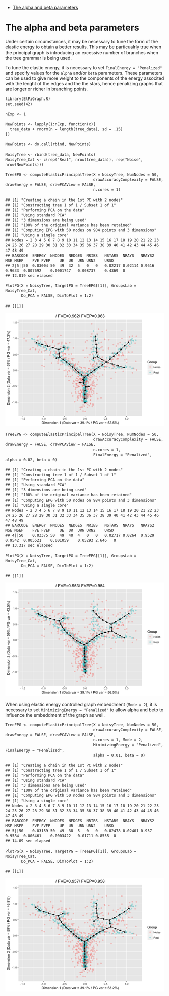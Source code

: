 -   [The alpha and beta parameters](#the-alpha-and-beta-parameters)

The alpha and beta parameters
=============================

Under certain circumstances, it may be necessary to tune the form of the
elastic energy to obtain a better results. This may be particualrly true
when the principal graph is introducing an excessive number of branches
when the tree grammar is being used.

To tune the elastic energy, it is necessary to set
`FinalEnergy = "Penalized"` and specify values for the `alpha` and/or
`beta` parameters. These parameters can be used to give more weight to
the components of the energy associted with the lenght of the edges and
the the stars, hence penalizing graphs that are longer or richer in
branching points.

    library(ElPiGraph.R)
    set.seed(42)

    nExp <- 1

    NewPoints <- lapply(1:nExp, function(x){
      tree_data + rnorm(n = length(tree_data), sd = .15)
    })

    NewPoints <- do.call(rbind, NewPoints)

    NoisyTree <- rbind(tree_data, NewPoints)
    NoisyTree_Cat <- c(rep("Real", nrow(tree_data)), rep("Noise", nrow(NewPoints)))

    TreeEPG <- computeElasticPrincipalTree(X = NoisyTree, NumNodes = 50,
                                           drawAccuracyComplexity = FALSE, drawEnergy = FALSE, drawPCAView = FALSE,
                                           n.cores = 1)

    ## [1] "Creating a chain in the 1st PC with 2 nodes"
    ## [1] "Constructing tree 1 of 1 / Subset 1 of 1"
    ## [1] "Performing PCA on the data"
    ## [1] "Using standard PCA"
    ## [1] "3 dimensions are being used"
    ## [1] "100% of the original variance has been retained"
    ## [1] "Computing EPG with 50 nodes on 984 points and 3 dimensions"
    ## [1] "Using a single core"
    ## Nodes = 2 3 4 5 6 7 8 9 10 11 12 13 14 15 16 17 18 19 20 21 22 23 24 25 26 27 28 29 30 31 32 33 34 35 36 37 38 39 40 41 42 43 44 45 46 47 48 49 
    ## BARCODE  ENERGY  NNODES  NEDGES  NRIBS   NSTARS  NRAYS   NRAYS2  MSE MSEP    FVE FVEP    UE  UR  URN URN2    URSD
    ## 2|5||50  0.03004 50  49  32  5   0   0   0.02217 0.02114 0.9616  0.9633  0.007692    0.0001747   0.008737    0.4369  0
    ## 12.019 sec elapsed

    PlotPG(X = NoisyTree, TargetPG = TreeEPG[[1]], GroupsLab = NoisyTree_Cat,
           Do_PCA = FALSE, DimToPlot = 1:2)

    ## [[1]]

![](energy_files/figure-markdown_strict/unnamed-chunk-2-1.png)

    TreeEPG <- computeElasticPrincipalTree(X = NoisyTree, NumNodes = 50,
                                           drawAccuracyComplexity = FALSE, drawEnergy = FALSE, drawPCAView = FALSE,
                                           n.cores = 1,
                                           FinalEnergy = "Penalized", alpha = 0.02, beta = 0)

    ## [1] "Creating a chain in the 1st PC with 2 nodes"
    ## [1] "Constructing tree 1 of 1 / Subset 1 of 1"
    ## [1] "Performing PCA on the data"
    ## [1] "Using standard PCA"
    ## [1] "3 dimensions are being used"
    ## [1] "100% of the original variance has been retained"
    ## [1] "Computing EPG with 50 nodes on 984 points and 3 dimensions"
    ## [1] "Using a single core"
    ## Nodes = 2 3 4 5 6 7 8 9 10 11 12 13 14 15 16 17 18 19 20 21 22 23 24 25 26 27 28 29 30 31 32 33 34 35 36 37 38 39 40 41 42 43 44 45 46 47 48 49 
    ## BARCODE  ENERGY  NNODES  NEDGES  NRIBS   NSTARS  NRAYS   NRAYS2  MSE MSEP    FVE FVEP    UE  UR  URN URN2    URSD
    ## 4||50    0.03375 50  49  40  4   0   0   0.02717 0.0264  0.9529  0.9542  0.005521    0.001059    0.05293 2.646   0
    ## 13.317 sec elapsed

    PlotPG(X = NoisyTree, TargetPG = TreeEPG[[1]], GroupsLab = NoisyTree_Cat,
           Do_PCA = FALSE, DimToPlot = 1:2)

    ## [[1]]

![](energy_files/figure-markdown_strict/unnamed-chunk-3-1.png)

When using elastic energy controlled graph embeddment (`Mode = 2`), it
is necessary to set `MinimizingEnergy = "Penalized"` to allow alpha and
beto to influence the embeddment of the graph as well.

    TreeEPG <- computeElasticPrincipalTree(X = NoisyTree, NumNodes = 50,
                                           drawAccuracyComplexity = FALSE, drawEnergy = FALSE, drawPCAView = FALSE,
                                           n.cores = 1, Mode = 2,
                                           MinimizingEnergy = "Penalized", FinalEnergy = "Penalized",
                                           alpha = 0.01, beta = 0)

    ## [1] "Creating a chain in the 1st PC with 2 nodes"
    ## [1] "Constructing tree 1 of 1 / Subset 1 of 1"
    ## [1] "Performing PCA on the data"
    ## [1] "Using standard PCA"
    ## [1] "3 dimensions are being used"
    ## [1] "100% of the original variance has been retained"
    ## [1] "Computing EPG with 50 nodes on 984 points and 3 dimensions"
    ## [1] "Using a single core"
    ## Nodes = 2 3 4 5 6 7 8 9 10 11 12 13 14 15 16 17 18 19 20 21 22 23 24 25 26 27 28 29 30 31 32 33 34 35 36 37 38 39 40 41 42 43 44 45 46 47 48 49 
    ## BARCODE  ENERGY  NNODES  NEDGES  NRIBS   NSTARS  NRAYS   NRAYS2  MSE MSEP    FVE FVEP    UE  UR  URN URN2    URSD
    ## 5||50    0.03159 50  49  38  5   0   0   0.02478 0.02401 0.957   0.9584  0.006461    0.0003422   0.01711 0.8555  0
    ## 14.09 sec elapsed

    PlotPG(X = NoisyTree, TargetPG = TreeEPG[[1]], GroupsLab = NoisyTree_Cat,
           Do_PCA = FALSE, DimToPlot = 1:2)

    ## [[1]]

![](energy_files/figure-markdown_strict/unnamed-chunk-4-1.png)
